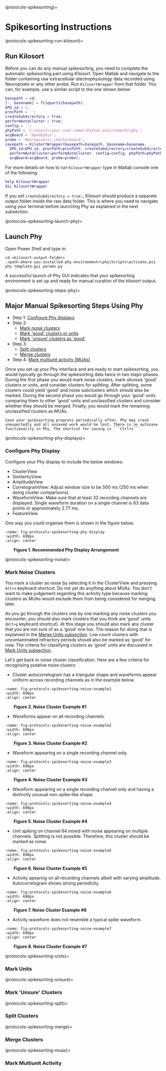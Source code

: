 (protocols-spikesorting)=
# Spikesorting Instructions

(protocols-spikesorting-run-kilosort)=
## Run Kilosort
Before you can do any manual spikesorting, you need to complete the automatic spikesorting part using Kilosort. Open Matlab and navigate to the folder containing raw extracellular electrophysiology data recorded using Neuropixels or any other probe. Run ```KilosortWrapper``` from that folder. You can, for example, use a similar script to the one shown below:
```matlab
basepath = cd;
[~, basename] = fileparts(basepath);
GPU_id = 1;
procPath = '';
createSubdirectory = true;
performAutoCluster = true;
config = '';
phyPath = 'C:\Users\<your-user-name>\Python_environments\phy';
acqBoard = 'OpenEphys';
probe = 'Neuropixels1_checkerboard';
savepath = KiloSortWrapper(basepath=basepath, basename=basename, ...
  GPU_id=GPU_id, procPath=procPath, createSubdirectory=createSubdirectory, ...
  performAutoCluster=performAutoCluster, config=config, phyPath=phyPath, ...
  acqBoard=acqBoard, probe=probe);
```
For more details on how to run ```KilosortWrapper``` type in Matlab console one of the following:
```matlab
help KilosortWrapper
dic KilosortWrapper
```

If you set ```createSubdirectory = true;```, Kilosort should produce a separate output folder inside the raw data folder. This is where you need to navigate using your terminal before launching Phy as explained in the next subsection.

(protocols-spikesorting-launch-phy)=
## Launch Phy
Open Power Shell and type in:
```
cd <kilosort-output-folder>
.<path-where-you-installed-phy-environment>\phy\Scripts\activate.ps1
phy template-gui params.py
```

A successful launch of Phy GUI indicates that your spikesorting environment is set up and ready for manual curation of the kilosort output.

(protocols-spikesorting-steps-phy)=
## Major Manual Spikesorting Steps Using Phy
- Step 1: [Configure Phy displays](protocols-spikesorting-phy-displays)
- Step 2:
  - [Mark noise clusters](protocols-spikesorting-noise)
  - [Mark 'good' clusters or units](protocols-spikesorting-units)
  - [Mark 'unsure' clusters as 'good'](protocols-spikesorting-unsure)
- Step 3:
  - [Split clusters](protocols-spikesorting-split)
  - [Merge clusters](protocols-spikesorting-merge)
- Step 4: [Mark multiunit activity (MUAs)](protocols-spikesorting-muas)

Once you set up your Phy interface and are ready to start spikesorting, you would typically go through the spikesorting data twice in two major phases. During the first phase you would mark noise clusters, mark obvious 'good' clusters or units, and consider clusters for splitting. After splitting, some clusters could yield 'good' and noise subclusters which should also be marked. During the second phase you would go through your 'good' units comparing them to other 'good' units and unclassified clusters and consider whether they should be merged. Finally, you would mark the remaining unclassified clusters as MUAs.

```{danger} Do not lose your work!
Save your spikesorting progress periodically often. Phy may crash unexpectedly and all unsaved work would be lost. There is no autosave functionality in Phy. The shortcut for saving is ```Ctrl+s```.
```

(protocols-spikesorting-phy-displays)=
### Configure Phy Display
Configure your Phy display to include the below windows:
- ClusterView
- SimilarityView
- AmplitudeView
- CorrelogramView: Adjust window size to be 500 ms (250 ms when doing cluster comparisons).
- WaveformView: Make sure that at least 32 recording channels are displayed. Single waveform duration on a single channel is 83 data points or approximately 2.77 ms.
- FeatureView

One way you could organise them is shown in the figure below.
```{image} ../assets/images/protocols/spikesorting-instructions/full-phy-display.png
:name: fig-protocols-spikesorting-phy-display
:width: 690px
:align: center
```
&nbsp;&nbsp;&nbsp;&nbsp;&nbsp;&nbsp; **Figure 1. Recommended Phy Display Arrangement**

(protocols-spikesorting-noise)=
### Mark Noise Clusters
You mark a cluster as noise by selecting it in the ClusterView and pressing ```Alt+n``` keyboard shortcut. Do not yet do anything about MUAs. You don't want to make judgement regarding this activity type because marking clusters as MUAs would exclude them from being considered for merging later.

As you go through the clusters one by one marking any noise clusters you encounter, you should also mark clusters that you think are 'good' units (```Alt+g``` keyboard shortcut). At this stage you should also mark any cluster that you are not sure of as a 'good' one too. The reason for doing that is explained in the [Merge Units subsection](protocols-spikesorting-merge). Low count clusters with uncontaminated refractory periods should also be marked as 'good' for now. The criteria for classifying clusters as 'good' units are discussed in [Mark Units subsection](protocols-spikesorting-merge).

Let's get back to noise cluster classification. Here are a few criteria for recognising putative noise clusers:
- Cluster autocorrelogram has a triangular shape and waveforms appear uniform across recording channels as in the example below.
```{image} ../assets/images/protocols/spikesorting-instructions/noise-example1.png
:name: fig-protocols-spikesorting-noise-example1
:width: 690px
:align: center
```
&nbsp;&nbsp;&nbsp;&nbsp;&nbsp;&nbsp; **Figure 2. Noise Cluster Example #1**

- Waveforms appear on all recording channels.
```{image} ../assets/images/protocols/spikesorting-instructions/noise-example2.png
:name: fig-protocols-spikesorting-noise-example2
:width: 690px
:align: center
```
&nbsp;&nbsp;&nbsp;&nbsp;&nbsp;&nbsp; **Figure 3. Noise Cluster Example #2**

- Waveform appearing on a single recording channel only.
```{image} ../assets/images/protocols/spikesorting-instructions/noise-example3.png
:name: fig-protocols-spikesorting-noise-example3
:width: 690px
:align: center
```
&nbsp;&nbsp;&nbsp;&nbsp;&nbsp;&nbsp; **Figure 4. Noise Cluster Example #3**

- Waveform appearing on a single recording channel only and having a distinctly unusual non-spike-like shape.
```{image} ../assets/images/protocols/spikesorting-instructions/noise-example4.png
:name: fig-protocols-spikesorting-noise-example4
:width: 690px
:align: center
```
&nbsp;&nbsp;&nbsp;&nbsp;&nbsp;&nbsp; **Figure 5. Noise Cluster Example #4**

- Unit spiking on channel 64 mixed with noise appearing on multiple channels. Splitting is not possible. Therefore, this cluster should be marked as noise.
```{image} ../assets/images/protocols/spikesorting-instructions/noise-example5.png
:name: fig-protocols-spikesorting-noise-example5
:width: 690px
:align: center
```
&nbsp;&nbsp;&nbsp;&nbsp;&nbsp;&nbsp; **Figure 6. Noise Cluster Example #5**

- Activity apearing on all recording channels albeit with varying amplitude. Autocorrelogram shows strong periodicity.
```{image} ../assets/images/protocols/spikesorting-instructions/noise-example6.png
:name: fig-protocols-spikesorting-noise-example6
:width: 690px
:align: center
```
&nbsp;&nbsp;&nbsp;&nbsp;&nbsp;&nbsp; **Figure 7. Noise Cluster Example #6**

- Activity waveform does not resemble a typical spike waveform.
```{image} ../assets/images/protocols/spikesorting-instructions/noise-example7.png
:name: fig-protocols-spikesorting-noise-example7
:width: 690px
:align: center
```
&nbsp;&nbsp;&nbsp;&nbsp;&nbsp;&nbsp; **Figure 8. Noise Cluster Example #7**

(protocols-spikesorting-units)=
### Mark Units

(protocols-spikesorting-unsure)=
### Mark 'Unsure' Clusters

(protocols-spikesorting-split)=
### Split Clusters

(protocols-spikesorting-merge)=
### Merge Clusters

(protocols-spikesorting-muas)=
### Mark Multiunit Activity